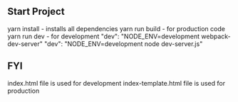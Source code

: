 
## Start Project
yarn install - installs all dependencies
yarn run build - for production code
yarn run dev - for development
"dev": "NODE_ENV=development webpack-dev-server"
"dev": "NODE_ENV=development node dev-server.js"
## FYI
index.html file is used for development
index-template.html file is used for production
